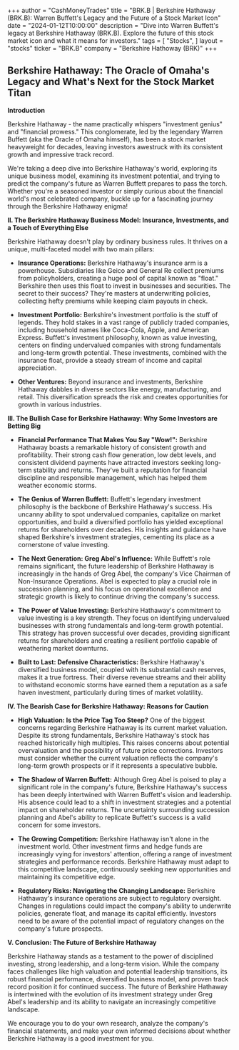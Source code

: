 +++
author = "CashMoneyTrades"
title = "BRK.B |  Berkshire Hathaway (BRK.B): Warren Buffett's Legacy and the Future of a Stock Market Icon"
date = "2024-01-12T10:00:00"
description = "Dive into Warren Buffett's legacy at Berkshire Hathaway (BRK.B). Explore the future of this stock market icon and what it means for investors."
tags = [
"Stocks",
]
layout = "stocks"
ticker = "BRK.B"
company = "Berkshire Hathoway (BRK)"
+++
        


## Berkshire Hathaway: The Oracle of Omaha's Legacy and What's Next for the Stock Market Titan

**Introduction**

Berkshire Hathaway - the name practically whispers "investment genius" and "financial prowess." This conglomerate, led by the legendary Warren Buffett (aka the Oracle of Omaha himself), has been a stock market heavyweight for decades, leaving investors awestruck with its consistent growth and impressive track record.  

We're taking a deep dive into Berkshire Hathaway's world, exploring its unique business model, examining its investment potential, and trying to predict the company's future as Warren Buffett prepares to pass the torch.  Whether you're a seasoned investor or simply curious about the financial world's most celebrated company, buckle up for a fascinating journey through the Berkshire Hathaway enigma!

**II.  The Berkshire Hathaway Business Model:  Insurance, Investments, and a Touch of Everything Else**

Berkshire Hathaway doesn't play by ordinary business rules. It thrives on a unique, multi-faceted model with two main pillars:

* **Insurance Operations:** Berkshire Hathaway's insurance arm is a powerhouse. Subsidiaries like Geico and General Re collect premiums from policyholders, creating a huge pool of capital known as "float."  Berkshire then uses this float to invest in businesses and securities.  The secret to their success? They're masters at underwriting policies, collecting hefty premiums while keeping claim payouts in check.

* **Investment Portfolio:**  Berkshire's investment portfolio is the stuff of legends.  They hold stakes in a vast range of publicly traded companies, including household names like Coca-Cola, Apple, and American Express.  Buffett's investment philosophy, known as value investing, centers on finding undervalued companies with strong fundamentals and long-term growth potential. These investments, combined with the insurance float, provide a steady stream of income and capital appreciation. 

* **Other Ventures:**  Beyond insurance and investments, Berkshire Hathaway dabbles in diverse sectors like energy, manufacturing, and retail.  This diversification spreads the risk and creates opportunities for growth in various industries.

**III. The Bullish Case for Berkshire Hathaway: Why Some Investors are Betting Big**

* **Financial Performance That Makes You Say "Wow!":** Berkshire Hathaway boasts a remarkable history of consistent growth and profitability. Their strong cash flow generation, low debt levels, and consistent dividend payments have attracted investors seeking long-term stability and returns.  They've built a reputation for financial discipline and responsible management, which has helped them weather economic storms.

* **The Genius of Warren Buffett:**  Buffett's legendary investment philosophy is the backbone of Berkshire Hathaway's success. His uncanny ability to spot undervalued companies, capitalize on market opportunities, and build a diversified portfolio has yielded exceptional returns for shareholders over decades.  His insights and guidance have shaped Berkshire's investment strategies, cementing its place as a cornerstone of value investing.

* **The Next Generation: Greg Abel's Influence:**  While Buffett's role remains significant, the future leadership of Berkshire Hathaway is increasingly in the hands of Greg Abel, the company's Vice Chairman of Non-Insurance Operations.  Abel is expected to play a crucial role in succession planning, and his focus on operational excellence and strategic growth is likely to continue driving the company's success. 

* **The Power of Value Investing:** Berkshire Hathaway's commitment to value investing is a key strength.  They focus on identifying undervalued businesses with strong fundamentals and long-term growth potential.  This strategy has proven successful over decades, providing significant returns for shareholders and creating a resilient portfolio capable of weathering market downturns.

* **Built to Last: Defensive Characteristics:** Berkshire Hathaway's diversified business model, coupled with its substantial cash reserves, makes it a true fortress.  Their diverse revenue streams and their ability to withstand economic storms have earned them a reputation as a safe haven investment, particularly during times of market volatility.

**IV. The Bearish Case for Berkshire Hathaway:  Reasons for Caution**

* **High Valuation: Is the Price Tag Too Steep?** One of the biggest concerns regarding Berkshire Hathaway is its current market valuation.  Despite its strong fundamentals, Berkshire Hathaway's stock has reached historically high multiples.  This raises concerns about potential overvaluation and the possibility of future price corrections.  Investors must consider whether the current valuation reflects the company's long-term growth prospects or if it represents a speculative bubble.

* **The Shadow of Warren Buffett:**  Although Greg Abel is poised to play a significant role in the company's future, Berkshire Hathaway's success has been deeply intertwined with Warren Buffett's vision and leadership.  His absence could lead to a shift in investment strategies and a potential impact on shareholder returns. The uncertainty surrounding succession planning and Abel's ability to replicate Buffett's success is a valid concern for some investors. 

* **The Growing Competition:**  Berkshire Hathaway isn't alone in the investment world.  Other investment firms and hedge funds are increasingly vying for investors' attention, offering a range of investment strategies and performance records.  Berkshire Hathaway must adapt to this competitive landscape, continuously seeking new opportunities and maintaining its competitive edge.

* **Regulatory Risks: Navigating the Changing Landscape:**  Berkshire Hathaway's insurance operations are subject to regulatory oversight.  Changes in regulations could impact the company's ability to underwrite policies, generate float, and manage its capital efficiently.  Investors need to be aware of the potential impact of regulatory changes on the company's future prospects. 

**V. Conclusion: The Future of Berkshire Hathaway**

Berkshire Hathaway stands as a testament to the power of disciplined investing, strong leadership, and a long-term vision.  While the company faces challenges like high valuation and potential leadership transitions, its robust financial performance, diversified business model, and proven track record position it for continued success.  The future of Berkshire Hathaway is intertwined with the evolution of its investment strategy under Greg Abel's leadership and its ability to navigate an increasingly competitive landscape.

We encourage you to do your own research, analyze the company's financial statements, and make your own informed decisions about whether Berkshire Hathaway is a good investment for you. 

        